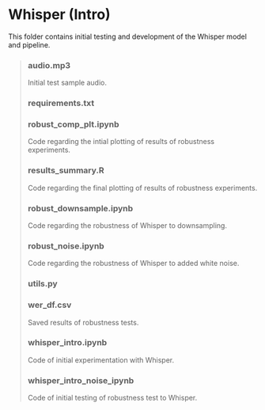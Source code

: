 # Whisper (Intro)
This folder contains initial testing and development of the Whisper model and pipeline.

> ### audio.mp3
> Initial test sample audio.
> ### requirements.txt
> ### robust_comp_plt.ipynb
> Code regarding the intial plotting of results of robustness experiments.
> ### results_summary.R
> Code regarding the final plotting of results of robustness experiments.
> ### robust_downsample.ipynb
> Code regarding the robustness of Whisper to downsampling.
> ### robust_noise.ipynb
> Code regarding the robustness of Whisper to added white noise.
> ### utils.py
> ### wer_df.csv
> Saved results of robustness tests.
> ### whisper_intro.ipynb
> Code of initial experimentation with Whisper.
> ### whisper_intro_noise_ipynb
> Code of initial testing of robustness test to Whisper.
